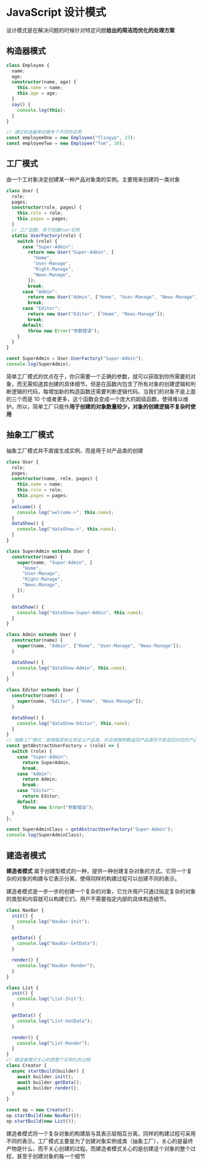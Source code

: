 # JavaScript 设计模式

设计模式是在解决问题的时候针对特定问题**给出的简洁而优化的处理方案**

## 构造器模式

```ts
class Employee {
  name;
  age;
  constructor(name, age) {
    this.name = name;
    this.age = age;
  }
  say() {
    console.log(this);
  }
}

// 通过构造器来创建多个不同的实例
const employeeOne = new Employee("flingyp", 23);
const employeeTwo = new Employee("Tom", 20);
```

## 工厂模式

由一个工对象决定创建某一种产品对象类的实例。主要用来创建同一类对象

```ts
class User {
  role;
  pages;
  constructor(role, pages) {
    this.role = role;
    this.pages = pages;
  }
  // 工厂函数，用于创建User实例
  static UserFactory(role) {
    switch (role) {
      case "Super-Admin":
        return new User("Super-Admin", [
          "Home",
          "User-Manage",
          "Right-Manage",
          "News-Manage",
        ]);
        break;
      case "Admin":
        return new User("Admin", ["Home", "User-Manage", "News-Manage"]);
        break;
      case "Editor":
        return new User("Editor", ["Home", "News-Manage"]);
        break;
      default:
        throw new Error("参数错误");
    }
  }
}

const SuperAdmin = User.UserFactory("Super-Admin");
console.log(SuperAdmin);
```

简单工厂模式的优点在于，你只需要一个正确的参数，就可以获取到你所需要的对象，而无需知道其创建的具体细节。但是在函数内包含了所有对象的创建逻辑和判断逻辑的代码，每增加新的构造函数还需要判断逻辑代码。当我们的对象不是上面的三个而是 10 个或者更多，这个函数会变成一个庞大的超级函数，使得难以维护。所以，简单工厂只能作**用于创建的对象数量较少，对象的创建逻辑不复杂时使用**

## 抽象工厂模式

抽象工厂模式并不直接生成实例，而是用于对产品类的创建

```ts
class User {
  role;
  pages;
  constructor(name, role, pages) {
    this.name = name;
    this.role = role;
    this.pages = pages;
  }
  welcome() {
    console.log("welcome->", this.name);
  }
  dataShow() {
    console.log("dataShow->", this.name);
  }
}

class SuperAdmin extends User {
  constructor(name) {
    super(name, "Super-Admin", [
      "Home",
      "User-Manage",
      "Right-Manage",
      "News-Manage",
    ]);
  }

  dataShow() {
    console.log("dataShow-Super-Admin", this.name);
  }
}

class Admin extends User {
  constructor(name) {
    super(name, "Admin", ["Home", "User-Manage", "News-Manage"]);
  }

  dataShow() {
    console.log("dataShow-Admin", this.name);
  }
}

class Editor extends User {
  constructor(name) {
    super(name, "Editor", ["Home", "News-Manage"]);
  }

  dataShow() {
    console.log("dataShow-Editor", this.name);
  }
}
// 抽象工厂模式：是根据具体业务定义产品类，并且根据参数返回产品类而不是返回对应的产品类实例
const getAbstractUserFactory = (role) => {
  switch (role) {
    case "Super-Admin":
      return SuperAdmin;
      break;
    case "Admin":
      return Admin;
      break;
    case "Editor":
      return Editor;
    default:
      throw new Error("参数错误");
  }
};

const SuperAdminClass = getAbstractUserFactory("Super-Admin");
console.log(SuperAdminClass);
```

## 建造者模式

**建造者模式** 属于创建型模式的一种，提供一种创建复杂对象的方式。它将一个复杂的对象的构建与它表示分离，使得同样的构建过程可以创建不同的表示。

建造者模式是一步一步的创建一个复杂的对象，它允许用户只通过指定复杂的对象的类型和内容就可以构建它们，用户不需要指定内部的具体构造细节。

```ts
class NavBar {
  init() {
    console.log("NavBar-Init");
  }

  getData() {
    console.log("NavBar-GetData");
  }

  render() {
    console.log("NavBar-Render");
  }
}

class List {
  init() {
    console.log("List-Init");
  }

  getData() {
    console.log("List-GetData");
  }

  render() {
    console.log("List-Render");
  }
}
// 建造者模式关心的是整个实例化的过程
class Creator {
  async startBuild(builder) {
    await builder.init();
    await builder.getData();
    await builder.render();
  }
}

const op = new Creator();
op.startBuild(new NavBar());
op.startBuild(new List());
```

建造者模式将一个复杂对象的构建层与其表示层相互分离，同样的构建过程可采用不同的表示。工厂模式主要是为了创建对象实例或类（抽象工厂），关心的是最终产物是什么，而不关心创建的过程。而建造者模式关心的是创建这个对象的整个过程，甚至于创建对象的每一个细节
